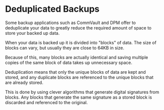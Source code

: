 # Deduplicated Backups
Some backup applications such as CommVault and DPM offer to deduplicate your data to greatly reduce the required amount of space to store your backed up data.

When your data is backed up it is divided into "blocks" of data. The size of blocks can vary, but usually they are close to 64KB in size.

Because of this, many blocks are actually identical and saving multiple copies of the same block of data takes up unnecessary space.

Deduplication means that only the unique blocks of data are kept and stored, and any duplicate blocks are referenced to the unique blocks that are already stored.

This is done by using clever algorithms that generate digital signatures from blocks. Any blocks that generate the same signature as a stored block is discarded and referenced to the original. 
